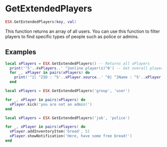 # GetExtendedPlayers

```lua
ESX.GetExtendedPlayers(key, val)
```

This function returns an array of all users.
You can use this function to filter players to find specific types of people such as police or admins.

## Examples

```lua title="Get All Players"
local xPlayers = ESX.GetExtendedPlayers() -- Returns all xPlayers
  print('^5'..#xPlayers..' ^2online player(s)^0') -- Get overall player count
  for _, xPlayer in pairs(xPlayers) do
    print('^1[ ^2ID : ^5'..xPlayer.source..' ^0| ^2Name : ^5'..xPlayer.getName()..' ^0 | ^2Group : ^5'..xPlayer.getGroup()..' ^0 | ^2Identifier : ^5'.. xPlayer.identifier ..'^1]^0\n') -- print players info
  end
```

```lua title="Kick all non-admin Players"
local xPlayers = ESX.GetExtendedPlayers('group', 'user')

for _, xPlayer in pairs(xPlayers) do
  xPlayer.kick('you are not an admin!')
end
```

```lua title="Give Item to all police"
local xPlayers = ESX.GetExtendedPlayers('job', 'police')

for _, xPlayer in pairs(xPlayers) do
  xPlayer.addInventoryItem('bread', 5)
  xPlayer.showNotification('Here, have some free bread!')
end
```
